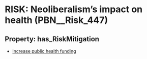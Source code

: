 # RISK: __Neoliberalism’s impact on health__ (PBN__Risk_447)

## Property: has_RiskMitigation

* [Increase public health funding](PBN__RiskMitigation_621)

